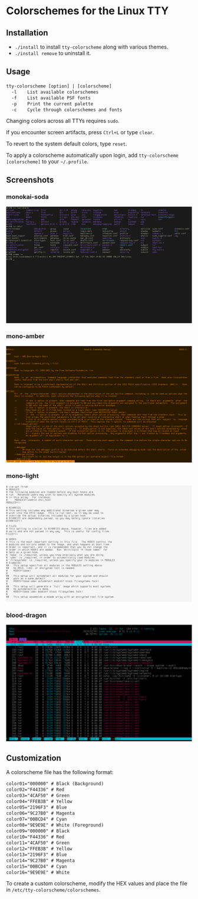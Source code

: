 # Colorschemes for the Linux TTY

## Installation

- `./install` to install `tty-colorscheme` along with various themes.
- `./install remove` to uninstall it.

## Usage

```
tty-colorscheme [option] | [colorscheme]
  -l    List available colorschemes
  -f    List available PSF fonts
  -p    Print the current palette
  -c    Cycle through colorschemes and fonts
```

Changing colors across all TTYs requires `sudo`.

If you encounter screen artifacts, press `Ctrl+L` or type `clear`.

To revert to the system default colors, type `reset`.

To apply a colorscheme automatically upon login, add `tty-colorscheme [colorscheme]` to your `~/.profile`.

## Screenshots

### monokai-soda
![monokai-soda](images/monokai-soda.png)

### mono-amber
![mono-amber](images/mono-amber.png)

### mono-light
![mono-light](images/mono-light.png)

### blood-dragon
![blood-dragon](images/blood-dragon.png)

## Customization

A colorscheme file has the following format:

```
color01="000000" # Black (Background)
color02="F44336" # Red
color03="4CAF50" # Green
color04="FFEB3B" # Yellow
color05="2196F3" # Blue
color06="9C27B0" # Magenta
color07="00BCD4" # Cyan
color08="9E9E9E" # White (Foreground)
color09="000000" # Black
color10="F44336" # Red
color11="4CAF50" # Green
color12="FFEB3B" # Yellow
color13="2196F3" # Blue
color14="9C27B0" # Magenta
color15="00BCD4" # Cyan
color16="9E9E9E" # White
```

To create a custom colorscheme, modify the HEX values and place the file in `/etc/tty-colorscheme/colorschemes`.
